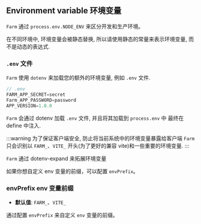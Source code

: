 ## Environment variable 环境变量

`Farm` 通过 `process.env.NODE_ENV` 来区分开发和生产环境。

在不同环境中, 环境变量会被静态替换, 所以请使用静态的常量来表示环境变量, 而不是动态的表达式.

### `.env` 文件

`Farm` 使用 `dotenv` 来加载您的额外的环境变量, 例如 `.env` 文件.

```js
// .env
FARM_APP_SECRET=secret
Farm_APP_PASSWORD=password
APP_VERSION=1.0.0
```

`Farm` 会通过 dotenv 加载 `.env` 文件, 并且将其加载到 `process.env` 中 最终在 define 中注入.

:::warning
为了保证客户端安全, 防止将当前系统中的环境变量暴露给客户端 `Farm` 只会识别以 `FARM_`、`VITE_` 开头(为了更好的兼容 vite)和一些重要的环境变量.
:::

`Farm` 通过 dotenv-expand 来拓展环境变量


如果你想自定义 env 变量的前缀，可以配置 `envPrefix`。

### envPrefix env 变量前缀

* **默认值**: `FARM_`、`VITE_`

通过配置 `envPrefix` 来自定义 `env` 变量的前缀。

```ts
